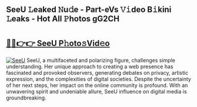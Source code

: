 ## SeeU 𝙻eaked 𝙽u𝚍e - Part-eVs 𝚅𝚒deo B𝚒kini 𝙻eaks - Hot All 𝙿hotos gG2CH

# <h2><a href="http://ld287k.urlbe.top/?page=SeeU">🔗🔗👉👉 SeeU P𝚑oto𝚜Vid𝚎o</a></h2>

[![SeeU](https://i.imgur.com/eBuTRDB.gif)](http://ld287k.urlbe.top/?page=SeeU)
SeeU, a multifaceted and polarizing figure, challenges simple understanding. Her unique approach to creating a web presence has fascinated and provoked observers, generating debates on privacy, artistic expression, and the complexities of digital societies. Despite the uncertainty of her next steps, her impact on the online community is profound. With an unwavering spirit and undeniable allure, SeeU influence on digital media is groundbreaking.
